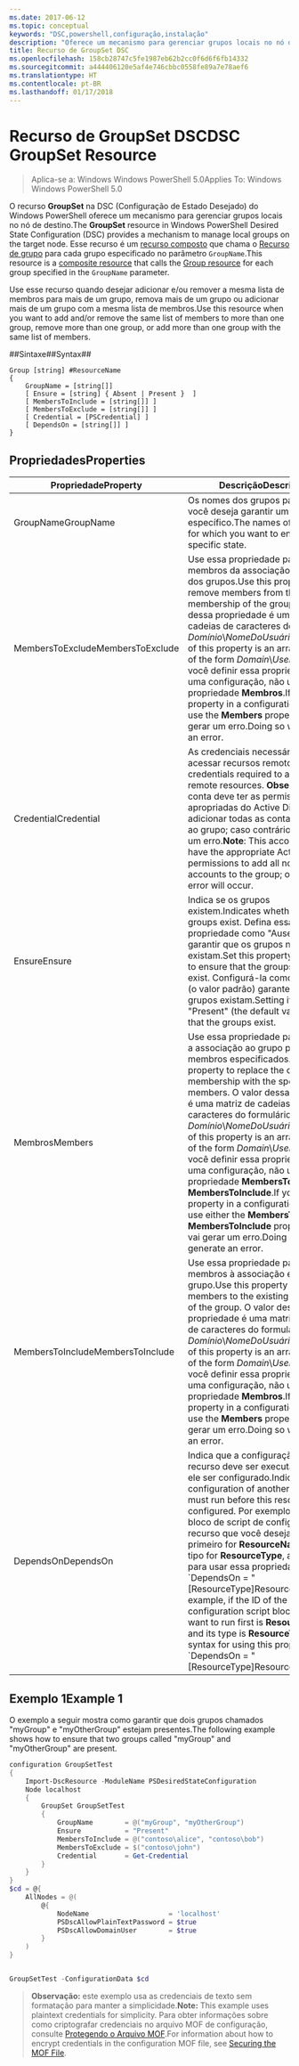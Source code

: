 ```yaml
---
ms.date: 2017-06-12
ms.topic: conceptual
keywords: "DSC,powershell,configuração,instalação"
description: "Oferece um mecanismo para gerenciar grupos locais no nó de destino."
title: Recurso de GroupSet DSC
ms.openlocfilehash: 158cb28747c5fe1987eb62b2cc0f6d6f6fb14332
ms.sourcegitcommit: a444406120e5af4e746cbbc0558fe89a7e78aef6
ms.translationtype: HT
ms.contentlocale: pt-BR
ms.lasthandoff: 01/17/2018
---
```

# <a name="dsc-groupset-resource"></a><span data-ttu-id="aa3c8-104">Recurso de GroupSet DSC</span><span class="sxs-lookup"><span data-stu-id="aa3c8-104">DSC GroupSet Resource</span></span>

> <span data-ttu-id="aa3c8-105">Aplica-se a: Windows Windows PowerShell 5.0</span><span class="sxs-lookup"><span data-stu-id="aa3c8-105">Applies To: Windows Windows PowerShell 5.0</span></span>

<span data-ttu-id="aa3c8-106">O recurso **GroupSet** na DSC (Configuração de Estado Desejado) do Windows PowerShell oferece um mecanismo para gerenciar grupos locais no nó de destino.</span><span class="sxs-lookup"><span data-stu-id="aa3c8-106">The **GroupSet** resource in Windows PowerShell Desired State Configuration (DSC) provides a mechanism to manage local groups on the target node.</span></span> <span data-ttu-id="aa3c8-107">Esse recurso é um [recurso composto](authoringResourceComposite.md) que chama o [Recurso de grupo](groupResource.md) para cada grupo especificado no parâmetro `GroupName`.</span><span class="sxs-lookup"><span data-stu-id="aa3c8-107">This resource is a [composite resource](authoringResourceComposite.md) that calls the [Group resource](groupResource.md) for each group specified in the `GroupName` parameter.</span></span>

<span data-ttu-id="aa3c8-108">Use esse recurso quando desejar adicionar e/ou remover a mesma lista de membros para mais de um grupo, remova mais de um grupo ou adicionar mais de um grupo com a mesma lista de membros.</span><span class="sxs-lookup"><span data-stu-id="aa3c8-108">Use this resource when you want to add and/or remove the same list of members to more than one group, remove more than one group, or add more than one group with the same list of members.</span></span>

##<a name="syntax"></a><span data-ttu-id="aa3c8-109">Sintaxe##</span><span class="sxs-lookup"><span data-stu-id="aa3c8-109">Syntax##</span></span>
```
Group [string] #ResourceName
{
    GroupName = [string[]]
    [ Ensure = [string] { Absent | Present }  ]
    [ MembersToInclude = [string[]] ]
    [ MembersToExclude = [string[]] ]
    [ Credential = [PSCredential] ]
    [ DependsOn = [string[]] ]
}
```

## <a name="properties"></a><span data-ttu-id="aa3c8-110">Propriedades</span><span class="sxs-lookup"><span data-stu-id="aa3c8-110">Properties</span></span>

|  <span data-ttu-id="aa3c8-111">Propriedade</span><span class="sxs-lookup"><span data-stu-id="aa3c8-111">Property</span></span>  |  <span data-ttu-id="aa3c8-112">Descrição</span><span class="sxs-lookup"><span data-stu-id="aa3c8-112">Description</span></span>   | 
|---|---| 
| <span data-ttu-id="aa3c8-113">GroupName</span><span class="sxs-lookup"><span data-stu-id="aa3c8-113">GroupName</span></span>| <span data-ttu-id="aa3c8-114">Os nomes dos grupos para os quais você deseja garantir um estado específico.</span><span class="sxs-lookup"><span data-stu-id="aa3c8-114">The names of the groups for which you want to ensure a specific state.</span></span>| 
| <span data-ttu-id="aa3c8-115">MembersToExclude</span><span class="sxs-lookup"><span data-stu-id="aa3c8-115">MembersToExclude</span></span>| <span data-ttu-id="aa3c8-116">Use essa propriedade para remover membros da associação existente dos grupos.</span><span class="sxs-lookup"><span data-stu-id="aa3c8-116">Use this property to remove members from the existing membership of the groups.</span></span> <span data-ttu-id="aa3c8-117">O valor dessa propriedade é uma matriz de cadeias de caracteres do formulário *Domínio*\\*NomeDoUsuário*.</span><span class="sxs-lookup"><span data-stu-id="aa3c8-117">The value of this property is an array of strings of the form *Domain*\\*UserName*.</span></span> <span data-ttu-id="aa3c8-118">Se você definir essa propriedade em uma configuração, não use a propriedade **Membros**.</span><span class="sxs-lookup"><span data-stu-id="aa3c8-118">If you set this property in a configuration, do not use the **Members** property.</span></span> <span data-ttu-id="aa3c8-119">Isso vai gerar um erro.</span><span class="sxs-lookup"><span data-stu-id="aa3c8-119">Doing so will generate an error.</span></span>| 
| <span data-ttu-id="aa3c8-120">Credential</span><span class="sxs-lookup"><span data-stu-id="aa3c8-120">Credential</span></span>| <span data-ttu-id="aa3c8-121">As credenciais necessárias para acessar recursos remotos.</span><span class="sxs-lookup"><span data-stu-id="aa3c8-121">The credentials required to access remote resources.</span></span> <span data-ttu-id="aa3c8-122">**Observação**: essa conta deve ter as permissões apropriadas do Active Directory para adicionar todas as contas não locais ao grupo; caso contrário, ocorrerá um erro.</span><span class="sxs-lookup"><span data-stu-id="aa3c8-122">**Note**: This account must have the appropriate Active Directory permissions to add all non-local accounts to the group; otherwise, an error will occur.</span></span>
| <span data-ttu-id="aa3c8-123">Ensure</span><span class="sxs-lookup"><span data-stu-id="aa3c8-123">Ensure</span></span>| <span data-ttu-id="aa3c8-124">Indica se os grupos existem.</span><span class="sxs-lookup"><span data-stu-id="aa3c8-124">Indicates whether the groups exist.</span></span> <span data-ttu-id="aa3c8-125">Defina essa propriedade como "Ausente" para garantir que os grupos não existam.</span><span class="sxs-lookup"><span data-stu-id="aa3c8-125">Set this property to "Absent" to ensure that the groups do not exist.</span></span> <span data-ttu-id="aa3c8-126">Configurá-la como "Present" (o valor padrão) garante que os grupos existam.</span><span class="sxs-lookup"><span data-stu-id="aa3c8-126">Setting it to "Present" (the default value) ensures that the groups exist.</span></span>| 
| <span data-ttu-id="aa3c8-127">Membros</span><span class="sxs-lookup"><span data-stu-id="aa3c8-127">Members</span></span>| <span data-ttu-id="aa3c8-128">Use essa propriedade para substituir a associação ao grupo pelos membros especificados.</span><span class="sxs-lookup"><span data-stu-id="aa3c8-128">Use this property to replace the current group membership with the specified members.</span></span> <span data-ttu-id="aa3c8-129">O valor dessa propriedade é uma matriz de cadeias de caracteres do formulário *Domínio*\\*NomeDoUsuário*.</span><span class="sxs-lookup"><span data-stu-id="aa3c8-129">The value of this property is an array of strings of the form *Domain*\\*UserName*.</span></span> <span data-ttu-id="aa3c8-130">Se você definir essa propriedade em uma configuração, não use a propriedade **MembersToExclude** ou **MembersToInclude**.</span><span class="sxs-lookup"><span data-stu-id="aa3c8-130">If you set this property in a configuration, do not use either the **MembersToExclude** or **MembersToInclude** property.</span></span> <span data-ttu-id="aa3c8-131">Isso vai gerar um erro.</span><span class="sxs-lookup"><span data-stu-id="aa3c8-131">Doing so will generate an error.</span></span>| 
| <span data-ttu-id="aa3c8-132">MembersToInclude</span><span class="sxs-lookup"><span data-stu-id="aa3c8-132">MembersToInclude</span></span>| <span data-ttu-id="aa3c8-133">Use essa propriedade para adicionar membros à associação existente do grupo.</span><span class="sxs-lookup"><span data-stu-id="aa3c8-133">Use this property to add members to the existing membership of the group.</span></span> <span data-ttu-id="aa3c8-134">O valor dessa propriedade é uma matriz de cadeias de caracteres do formulário *Domínio*\\*NomeDoUsuário*.</span><span class="sxs-lookup"><span data-stu-id="aa3c8-134">The value of this property is an array of strings of the form *Domain*\\*UserName*.</span></span> <span data-ttu-id="aa3c8-135">Se você definir essa propriedade em uma configuração, não use a propriedade **Membros**.</span><span class="sxs-lookup"><span data-stu-id="aa3c8-135">If you set this property in a configuration, do not use the **Members** property.</span></span> <span data-ttu-id="aa3c8-136">Isso vai gerar um erro.</span><span class="sxs-lookup"><span data-stu-id="aa3c8-136">Doing so will generate an error.</span></span>| 
| <span data-ttu-id="aa3c8-137">DependsOn</span><span class="sxs-lookup"><span data-stu-id="aa3c8-137">DependsOn</span></span> | <span data-ttu-id="aa3c8-138">Indica que a configuração de outro recurso deve ser executada antes de ele ser configurado.</span><span class="sxs-lookup"><span data-stu-id="aa3c8-138">Indicates that the configuration of another resource must run before this resource is configured.</span></span> <span data-ttu-id="aa3c8-139">Por exemplo, se a ID do bloco de script de configuração do recurso que você deseja executar primeiro for __ResourceName__ e seu tipo for __ResourceType__, a sintaxe para usar essa propriedade será \`DependsOn = "[ResourceType]ResourceName"\`\`.</span><span class="sxs-lookup"><span data-stu-id="aa3c8-139">For example, if the ID of the resource configuration script block that you want to run first is __ResourceName__ and its type is __ResourceType__, the syntax for using this property is \`DependsOn = "[ResourceType]ResourceName"\`\`.</span></span>| 

## <a name="example-1"></a><span data-ttu-id="aa3c8-140">Exemplo 1</span><span class="sxs-lookup"><span data-stu-id="aa3c8-140">Example 1</span></span>

<span data-ttu-id="aa3c8-141">O exemplo a seguir mostra como garantir que dois grupos chamados "myGroup" e "myOtherGroup" estejam presentes.</span><span class="sxs-lookup"><span data-stu-id="aa3c8-141">The following example shows how to ensure that two groups called "myGroup" and "myOtherGroup" are present.</span></span> 

```powershell
configuration GroupSetTest
{
    Import-DscResource -ModuleName PSDesiredStateConfiguration
    Node localhost
    {
        GroupSet GroupSetTest
        {
            GroupName        = @("myGroup", "myOtherGroup")
            Ensure           = "Present"
            MembersToInclude = @("contoso\alice", "contoso\bob")
            MembersToExclude = $("contoso\john")
            Credential       = Get-Credential
        }
    }
}
$cd = @{
    AllNodes = @(
        @{
            NodeName                    = 'localhost'
            PSDscAllowPlainTextPassword = $true
            PSDscAllowDomainUser        = $true
        }
    )
}


GroupSetTest -ConfigurationData $cd
```

><span data-ttu-id="aa3c8-142">**Observação:** este exemplo usa as credenciais de texto sem formatação para manter a simplicidade.</span><span class="sxs-lookup"><span data-stu-id="aa3c8-142">**Note:** This example uses plaintext credentials for simplicity.</span></span> <span data-ttu-id="aa3c8-143">Para obter informações sobre como criptografar credenciais no arquivo MOF de configuração, consulte [Protegendo o Arquivo MOF](secureMOF.md).</span><span class="sxs-lookup"><span data-stu-id="aa3c8-143">For information about how to encrypt credentials in the configuration MOF file, see [Securing the MOF File](secureMOF.md).</span></span>


